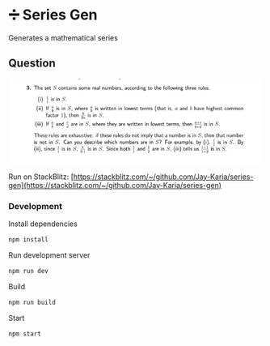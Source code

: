 # ➗ Series Gen

Generates a mathematical series

## Question

![Question](./question.jpeg)

Run on StackBlitz: [https://stackblitz.com/~/github.com/Jay-Karia/series-gen](https://stackblitz.com/~/github.com/Jay-Karia/series-gen)

### Development

Install dependencies

```bash
npm install
```

Run development server

```bash
npm run dev
```

Build

```bash
npm run build
```

Start

```bash
npm start
```
